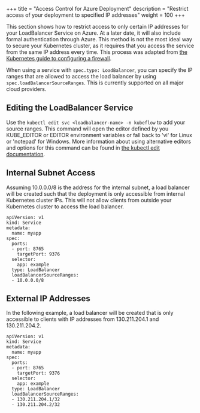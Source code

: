 +++
title = "Access Control for Azure Deployment"
description = "Restrict access of your deployment to specified IP addresses"
weight = 100
+++

This section shows how to restrict access to only certain IP addresses for your LoadBalancer Service on Azure. At a later date, it will also include formal authentication through Azure. This method is not the most ideal way to secure your Kubernetes cluster, as it requires that you access the service from the same IP address every time. This process was adapted from [the Kubernetes guide to configuring a firewall](https://kubernetes.io/docs/tasks/access-application-cluster/configure-cloud-provider-firewall/#restrict-access-for-loadbalancer-service).


When using a service with `spec.type: LoadBalancer`, you can specify the IP ranges that are allowed to access the load balancer by using `spec.loadBalancerSourceRanges`. This is currently supported on all major cloud providers. 

## Editing the LoadBalancer Service
Use the `kubectl edit svc <loadbalancer-name> -n kubeflow` to add your source ranges. This command will open the editor defined by you KUBE_EDITOR or EDITOR environment variables or fall back to 'vi' for Linux or 'notepad' for Windows. More information about using alternative editors and options for this command can be found in [the kubectl edit documentation](https://www.mankier.com/1/kubectl-edit).
## Internal Subnet Access
Assuming 10.0.0.0/8 is the address for the internal subnet, a load balancer will be created such that the deployment is only accessible from internal Kubernetes cluster IPs. This will not allow clients from outside your Kubernetes cluster to access the load balancer.

```
apiVersion: v1
kind: Service
metadata:
  name: myapp
spec:
  ports:
  - port: 8765
    targetPort: 9376
  selector:
    app: example
  type: LoadBalancer
  loadBalancerSourceRanges:
  - 10.0.0.0/8
```
## External IP Addresses 
In the following example, a load balancer will be created that is only accessible to clients with IP addresses from 130.211.204.1 and 130.211.204.2.
```
apiVersion: v1
kind: Service
metadata:
  name: myapp
spec:
  ports:
  - port: 8765
    targetPort: 9376
  selector:
    app: example
  type: LoadBalancer
  loadBalancerSourceRanges:
  - 130.211.204.1/32
  - 130.211.204.2/32
```
